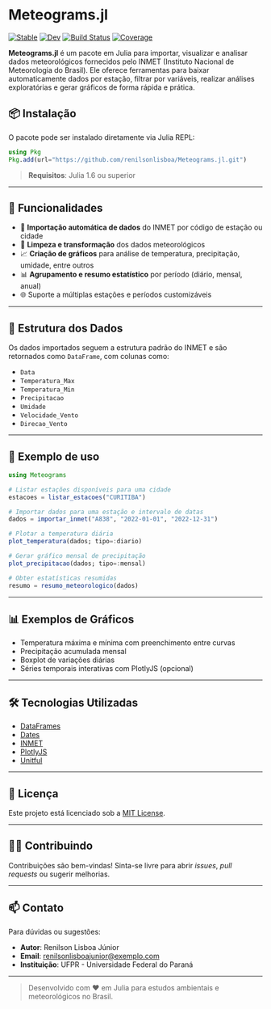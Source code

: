 
# Meteograms.jl

[![Stable](https://img.shields.io/badge/docs-stable-blue.svg)](https://renilsonlisboa.github.io/Meteograms.jl/stable/)
[![Dev](https://img.shields.io/badge/docs-dev-blue.svg)](https://renilsonlisboa.github.io/Meteograms.jl/dev/)
[![Build Status](https://github.com/renilsonlisboa/Meteograms.jl/actions/workflows/CI.yml/badge.svg?branch=master)](https://github.com/renilsonlisboa/Meteograms.jl/actions/workflows/CI.yml?query=branch%3Amaster)
[![Coverage](https://codecov.io/gh/renilsonlisboa/Meteograms.jl/branch/master/graph/badge.svg)](https://codecov.io/gh/renilsonlisboa/Meteograms.jl)

**Meteograms.jl** é um pacote em Julia para importar, visualizar e analisar dados meteorológicos fornecidos pelo INMET (Instituto Nacional de Meteorologia do Brasil). Ele oferece ferramentas para baixar automaticamente dados por estação, filtrar por variáveis, realizar análises exploratórias e gerar gráficos de forma rápida e prática.

## 📦 Instalação

O pacote pode ser instalado diretamente via Julia REPL:

```julia
using Pkg
Pkg.add(url="https://github.com/renilsonlisboa/Meteograms.jl.git")
```

> **Requisitos**: Julia 1.6 ou superior

---

## 🚀 Funcionalidades

- 🔄 **Importação automática de dados** do INMET por código de estação ou cidade
- 🧹 **Limpeza e transformação** dos dados meteorológicos
- 📈 **Criação de gráficos** para análise de temperatura, precipitação, umidade, entre outros
- 📊 **Agrupamento e resumo estatístico** por período (diário, mensal, anual)
- 🌐 Suporte a múltiplas estações e períodos customizáveis

---

## 📂 Estrutura dos Dados

Os dados importados seguem a estrutura padrão do INMET e são retornados como `DataFrame`, com colunas como:

- `Data`
- `Temperatura_Max`
- `Temperatura_Min`
- `Precipitacao`
- `Umidade`
- `Velocidade_Vento`
- `Direcao_Vento`

---

## 🧪 Exemplo de uso

```julia
using Meteograms

# Listar estações disponíveis para uma cidade
estacoes = listar_estacoes("CURITIBA")

# Importar dados para uma estação e intervalo de datas
dados = importar_inmet("A838", "2022-01-01", "2022-12-31")

# Plotar a temperatura diária
plot_temperatura(dados; tipo=:diario)

# Gerar gráfico mensal de precipitação
plot_precipitacao(dados; tipo=:mensal)

# Obter estatísticas resumidas
resumo = resumo_meteorologico(dados)
```

---

## 📊 Exemplos de Gráficos

- Temperatura máxima e mínima com preenchimento entre curvas
- Precipitação acumulada mensal
- Boxplot de variações diárias
- Séries temporais interativas com PlotlyJS (opcional)

---

## 🛠️ Tecnologias Utilizadas

- [DataFrames](https://github.com/JuliaData/DataFrames.jl)
- [Dates](https://docs.julialang.org/en/v1/stdlib/Dates/)
- [INMET](https://github.com/JuliaClimate/INMET.jl)
- [PlotlyJS](https://github.com/JuliaPlots/PlotlyJS.jl)
- [Unitful](https://painterqubits.github.io/Unitful.jl/stable/)

---

## 📄 Licença

Este projeto está licenciado sob a [MIT License](LICENSE).

---

## 🙋‍♂️ Contribuindo

Contribuições são bem-vindas! Sinta-se livre para abrir *issues*, *pull requests* ou sugerir melhorias.

---

## 📫 Contato

Para dúvidas ou sugestões:
- **Autor**: Renilson Lisboa Júnior
- **Email**: renilsonlisboajunior@exemplo.com
- **Instituição**: UFPR - Universidade Federal do Paraná

---

> Desenvolvido com ❤️ em Julia para estudos ambientais e meteorológicos no Brasil.
